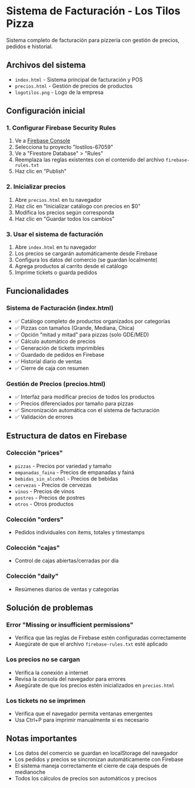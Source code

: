 # Sistema de Facturación - Los Tilos Pizza

Sistema completo de facturación para pizzería con gestión de precios, pedidos e historial.

## Archivos del sistema

- `index.html` - Sistema principal de facturación y POS
- `precios.html` - Gestión de precios de productos
- `logotilos.png` - Logo de la empresa

## Configuración inicial

### 1. Configurar Firebase Security Rules

1. Ve a [Firebase Console](https://console.firebase.google.com/)
2. Selecciona tu proyecto "lostilos-67059"
3. Ve a "Firestore Database" > "Rules"
4. Reemplaza las reglas existentes con el contenido del archivo `firebase-rules.txt`
5. Haz clic en "Publish"

### 2. Inicializar precios

1. Abre `precios.html` en tu navegador
2. Haz clic en "Inicializar catálogo con precios en $0"
3. Modifica los precios según corresponda
4. Haz clic en "Guardar todos los cambios"

### 3. Usar el sistema de facturación

1. Abre `index.html` en tu navegador
2. Los precios se cargarán automáticamente desde Firebase
3. Configura los datos del comercio (se guardan localmente)
4. Agrega productos al carrito desde el catálogo
5. Imprime tickets o guarda pedidos

## Funcionalidades

### Sistema de Facturación (index.html)
- ✅ Catálogo completo de productos organizados por categorías
- ✅ Pizzas con tamaños (Grande, Mediana, Chica)
- ✅ Opción "mitad y mitad" para pizzas (solo GDE/MED)
- ✅ Cálculo automático de precios
- ✅ Generación de tickets imprimibles
- ✅ Guardado de pedidos en Firebase
- ✅ Historial diario de ventas
- ✅ Cierre de caja con resumen

### Gestión de Precios (precios.html)
- ✅ Interfaz para modificar precios de todos los productos
- ✅ Precios diferenciados por tamaño para pizzas
- ✅ Sincronización automática con el sistema de facturación
- ✅ Validación de errores

## Estructura de datos en Firebase

### Colección "prices"
- `pizzas` - Precios por variedad y tamaño
- `empanadas_faina` - Precios de empanadas y fainá
- `bebidas_sin_alcohol` - Precios de bebidas
- `cervezas` - Precios de cervezas
- `vinos` - Precios de vinos
- `postres` - Precios de postres
- `otros` - Otros productos

### Colección "orders"
- Pedidos individuales con items, totales y timestamps

### Colección "cajas"
- Control de cajas abiertas/cerradas por día

### Colección "daily"
- Resúmenes diarios de ventas y categorías

## Solución de problemas

### Error "Missing or insufficient permissions"
- Verifica que las reglas de Firebase estén configuradas correctamente
- Asegúrate de que el archivo `firebase-rules.txt` esté aplicado

### Los precios no se cargan
- Verifica la conexión a internet
- Revisa la consola del navegador para errores
- Asegúrate de que los precios estén inicializados en `precios.html`

### Los tickets no se imprimen
- Verifica que el navegador permita ventanas emergentes
- Usa Ctrl+P para imprimir manualmente si es necesario

## Notas importantes

- Los datos del comercio se guardan en localStorage del navegador
- Los pedidos y precios se sincronizan automáticamente con Firebase
- El sistema maneja correctamente el cierre de caja después de medianoche
- Todos los cálculos de precios son automáticos y precisos
